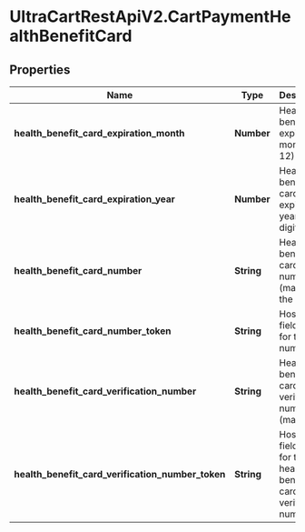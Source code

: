 # UltraCartRestApiV2.CartPaymentHealthBenefitCard

## Properties

Name | Type | Description | Notes
------------ | ------------- | ------------- | -------------
**health_benefit_card_expiration_month** | **Number** | Health benefit expiration month (1-12) | [optional] 
**health_benefit_card_expiration_year** | **Number** | Health benefit card expiration year (four digit year) | [optional] 
**health_benefit_card_number** | **String** | Health benefit card number (masked to the last 4) | [optional] 
**health_benefit_card_number_token** | **String** | Hosted field token for the card number | [optional] 
**health_benefit_card_verification_number** | **String** | Health benefit card verification number (masked) | [optional] 
**health_benefit_card_verification_number_token** | **String** | Hosted field token for the health benefit card verification number | [optional] 


